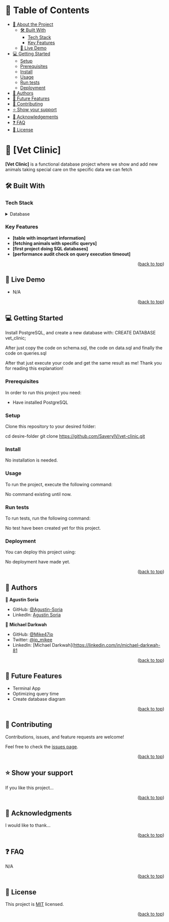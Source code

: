 <a name="readme-top"></a>

# 📗 Table of Contents

- [📖 About the Project](#about-project)
  - [🛠 Built With](#built-with)
    - [Tech Stack](#tech-stack)
    - [Key Features](#key-features)
  - [🚀 Live Demo](#live-demo)
- [💻 Getting Started](#getting-started)
  - [Setup](#setup)
  - [Prerequisites](#prerequisites)
  - [Install](#install)
  - [Usage](#usage)
  - [Run tests](#run-tests)
  - [Deployment](#triangular_flag_on_post-deployment)
- [👥 Authors](#authors)
- [🔭 Future Features](#future-features)
- [🤝 Contributing](#contributing)
- [⭐️ Show your support](#support)
- [🙏 Acknowledgements](#acknowledgements)
- [❓ FAQ](#faq)
- [📝 License](#license)

# 📖 [Vet Clinic] <a name="about-project"></a>

**[Vet Clinic]** is a functional database project where we show and add new animals taking special care on the specific data we can fetch

## 🛠 Built With <a name="built-with"></a>

### Tech Stack <a name="tech-stack"></a>

<details>
<summary>Database</summary>
  <ul>
    <li><a href="https://www.postgresql.org/">PostgreSQL</a></li>
  </ul>
</details>

### Key Features <a name="key-features"></a>

- **[table with imoprtant information]**
- **[fetching animals with specific querys]**
- **[first project doing SQL databases]**
- **[performance audit check on query execution timeout]**

<p align="right">(<a href="#readme-top">back to top</a>)</p>

## 🚀 Live Demo <a name="live-demo"></a>

- N/A

<p align="right">(<a href="#readme-top">back to top</a>)</p>


## 💻 Getting Started <a name="getting-started"></a>

Install PostgreSQL, and create a new database with: CREATE DATABASE vet_clinic;

After just copy the code on schema.sql, the code on data.sql and finally the code on queries.sql

After that just execute your code and get the same result as me! Thank you for reading this explanation!

### Prerequisites

In order to run this project you need:

- Have installed PostgreSQL

### Setup

Clone this repository to your desired folder:

  cd desire-folder
  git clone https://github.com/SaveryIV/vet-clinic.git

### Install

No installation is needed.

### Usage

To run the project, execute the following command:

No command existing until now.

### Run tests

To run tests, run the following command:

No test have been created yet for this project.

### Deployment

You can deploy this project using:

No deployment have made yet.

<p align="right">(<a href="#readme-top">back to top</a>)</p>


## 👥 Authors <a name="authors"></a>


👤 **Agustin Soria**

- GitHub: [@Agustin-Soria](https://github.com/SaveryIV)
- LinkedIn: [Agustin Soria](https://www.linkedin.com/in/agust%C3%ADn-ricardo-soria-meza-979747228/)

👤 **Michael Darkwah**

- GitHub: [@Mike47ip](https://github.com/Mike47ip)
- Twitter: [@ip_mikee](https://twitter.com/ip_mikee)
- LinkedIn: [Michael Darkwah](https://linkedin.com/in/michael-darkwah-81

<p align="right">(<a href="#readme-top">back to top</a>)</p>


## 🔭 Future Features <a name="future-features"></a>

- Terminal App
- Optimizing query time
- Create database diagram

<p align="right">(<a href="#readme-top">back to top</a>)</p>


## 🤝 Contributing <a name="contributing"></a>

Contributions, issues, and feature requests are welcome!

Feel free to check the [issues page](https://github.com/SaveryIV/vet-clinic/issues).

<p align="right">(<a href="#readme-top">back to top</a>)</p>

## ⭐️ Show your support <a name="support"></a>

If you like this project...

<p align="right">(<a href="#readme-top">back to top</a>)</p>


## 🙏 Acknowledgments <a name="acknowledgements"></a>

I would like to thank...

<p align="right">(<a href="#readme-top">back to top</a>)</p>


## ❓ FAQ <a name="faq"></a>

N/A

<p align="right">(<a href="#readme-top">back to top</a>)</p>


## 📝 License <a name="license"></a>

This project is [MIT](https://github.com/SaveryIV/vet-clinic/blob/Performance-audit-branch/LICENSE) licensed.

<p align="right">(<a href="#readme-top">back to top</a>)</p>